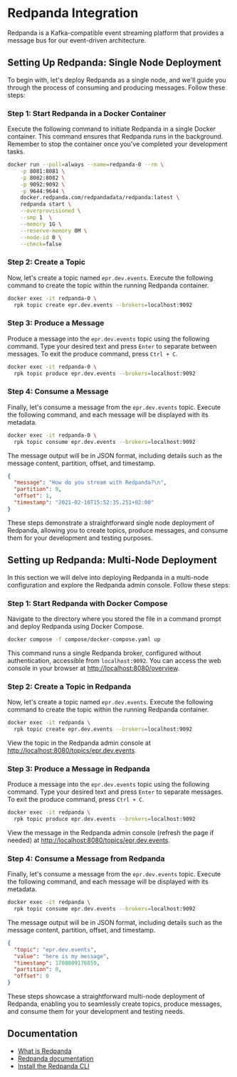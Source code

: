 # Redpanda Integration

Redpanda is a Kafka-compatible event streaming platform that provides a message
bus for our event-driven architecture.

## Setting Up Redpanda: Single Node Deployment

To begin with, let's deploy Redpanda as a single node, and we'll guide you
through the process of consuming and producing messages. Follow these steps:

### Step 1: Start Redpanda in a Docker Container

Execute the following command to initiate Redpanda in a single Docker container.
This command ensures that Redpanda runs in the background. Remember to stop the
container once you've completed your development tasks.

```bash
docker run --pull=always --name=redpanda-0 --rm \
    -p 8081:8081 \
    -p 8082:8082 \
    -p 9092:9092 \
    -p 9644:9644 \
    docker.redpanda.com/redpandadata/redpanda:latest \
    redpanda start \
    --overprovisioned \
    --smp 1  \
    --memory 1G \
    --reserve-memory 0M \
    --node-id 0 \
    --check=false
```

### Step 2: Create a Topic

Now, let's create a topic named `epr.dev.events`. Execute the following command
to create the topic within the running Redpanda container.

```bash
docker exec -it redpanda-0 \
  rpk topic create epr.dev.events --brokers=localhost:9092
```

### Step 3: Produce a Message

Produce a message into the `epr.dev.events` topic using the following command.
Type your desired text and press `Enter` to separate between messages. To exit
the produce command, press `Ctrl + C`.

```bash
docker exec -it redpanda-0 \
  rpk topic produce epr.dev.events --brokers=localhost:9092
```

### Step 4: Consume a Message

Finally, let's consume a message from the `epr.dev.events` topic. Execute the
following command, and each message will be displayed with its metadata.

```bash
docker exec -it redpanda-0 \
  rpk topic consume epr.dev.events --brokers=localhost:9092
```

The message output will be in JSON format, including details such as the message
content, partition, offset, and timestamp.

```json
{
  "message": "How do you stream with Redpanda?\n",
  "partition": 0,
  "offset": 1,
  "timestamp": "2021-02-10T15:52:35.251+02:00"
}
```

These steps demonstrate a straightforward single node deployment of Redpanda,
allowing you to create topics, produce messages, and consume them for your
development and testing purposes.

## Setting up Redpanda: Multi-Node Deployment

In this section we will delve into deploying Redpanda in a multi-node
configuration and explore the Redpanda admin console. Follow these steps:

### Step 1: Start Redpanda with Docker Compose

Navigate to the directory where you stored the file in a command prompt and
deploy Redpanda using Docker Compose.

```bash
docker compose -f compose/docker-compose.yaml up
```

This command runs a single Redpanda broker, configured without authentication,
accessible from `localhost:9092`. You can access the web console in your browser
at [http://localhost:8080/overview](http://localhost:8080/overview).

### Step 2: Create a Topic in Redpanda

Now, let's create a topic named `epr.dev.events`. Execute the following command
to create the topic within the running Redpanda container.

```bash
docker exec -it redpanda \
  rpk topic create epr.dev.events --brokers=localhost:9092
```

View the topic in the Redpanda admin console at
[http://localhost:8080/topics/epr.dev.events](http://localhost:8080/topics/epr.dev.events).

### Step 3: Produce a Message in Redpanda

Produce a message into the `epr.dev.events` topic using the following command.
Type your desired text and press `Enter` to separate messages. To exit the
produce command, press `Ctrl + C`.

```bash
docker exec -it redpanda \
  rpk topic produce epr.dev.events --brokers=localhost:9092
```

View the message in the Redpanda admin console (refresh the page if needed) at
[http://localhost:8080/topics/epr.dev.events](http://localhost:8080/topics/epr.dev.events).

### Step 4: Consume a Message from Redpanda

Finally, let's consume a message from the `epr.dev.events` topic. Execute the
following command, and each message will be displayed with its metadata.

```bash
docker exec -it redpanda \
  rpk topic consume epr.dev.events --brokers=localhost:9092
```

The message output will be in JSON format, including details such as the message
content, partition, offset, and timestamp.

```json
{
  "topic": "epr.dev.events",
  "value": "here is my message",
  "timestamp": 1708809176859,
  "partition": 0,
  "offset": 0
}
```

These steps showcase a straightforward multi-node deployment of Redpanda,
enabling you to seamlessly create topics, produce messages, and consume them for
your development and testing needs.

## Documentation

- [What is Redpanda](https://redpanda.com/what-is-redpanda)
- [Redpanda documentation](https://docs.redpanda.com/docs/home/)
- [Install the Redpanda CLI](https://docs.redpanda.com/docs/get-started/rpk-install/)
